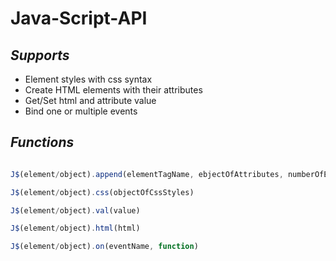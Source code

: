 # Java-Script-API

## *Supports*

* Element styles with css syntax
* Create HTML elements with their attributes
* Get/Set html and attribute value
* Bind one or multiple events

## *Functions*

```javascript

J$(element/object).append(elementTagName, ebjectOfAttributes, numberOfElements)

J$(element/object).css(objectOfCssStyles)

J$(element/object).val(value)

J$(element/object).html(html)

J$(element/object).on(eventName, function)

```



